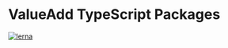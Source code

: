 # ValueAdd TypeScript Packages
[![lerna](https://img.shields.io/badge/maintained%20with-lerna-cc00ff.svg)](https://lerna.js.org/)
